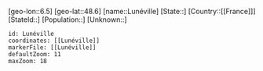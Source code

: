 ﻿---
location: [48.6,6.5]
mapzoom: [7,12] 
mapmarker: city 
type: City
tags:
- geo/City


SpocWebEntityId: 32147
isDeleted: false
confidential: public

---
[geo-lon::6.5]
[geo-lat::48.6]
[name::Lunéville]
[State::]
[Country::[[France]]]
[StateId::]
[Population::]
[Unknown::]


```leaflet
id: Lunéville
coordinates: [[Lunéville]]
markerFile: [[Lunéville]]
defaultZoom: 11 
maxZoom: 18
```
